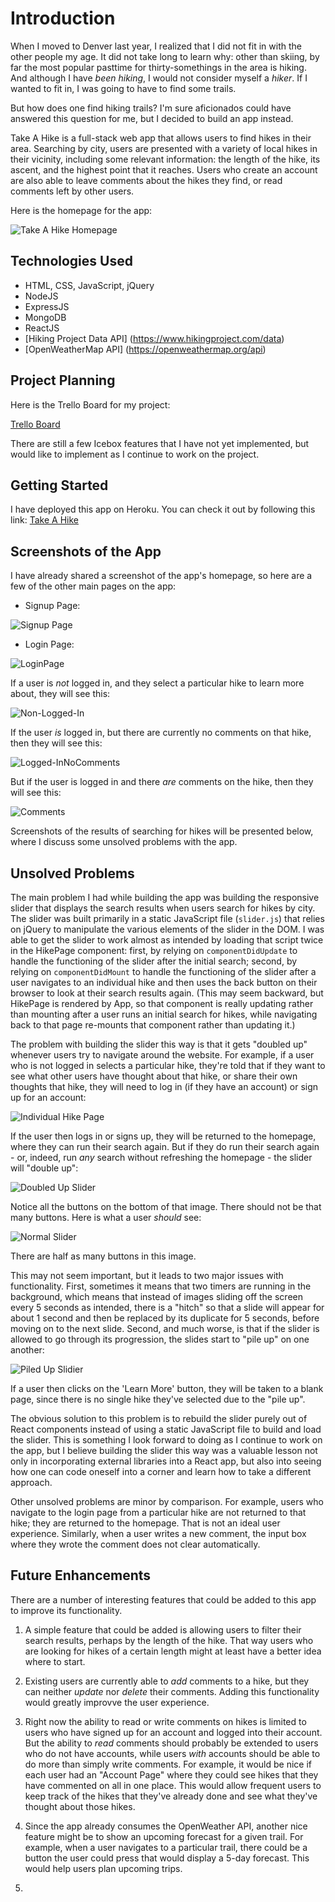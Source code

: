 # Introduction

When I moved to Denver last year, I realized that I did not fit in with the other people my age. It did not take long to learn why: other than skiing, by far the most popular pasttime for thirty-somethings in the area is hiking. And although I have *been hiking*, I would not consider myself a *hiker*. If I wanted to fit in, I was going to have to find some trails.

But how does one find hiking trails? I'm sure aficionados could have answered this question for me, but I decided to build an app instead.

Take A Hike is a full-stack web app that allows users to find hikes in their area. Searching by city, users are presented with a variety of local hikes in their vicinity, including some relevant information: the length of the hike, its ascent, and the highest point that it reaches. Users who create an account are also able to leave comments about the hikes they find, or read comments left by other users.

Here is the homepage for the app:

![Take A Hike Homepage](https://i.imgur.com/JxAsbuK.jpg)

## Technologies Used

* HTML, CSS, JavaScript, jQuery
* NodeJS
* ExpressJS
* MongoDB
* ReactJS
* [Hiking Project Data API] (https://www.hikingproject.com/data)
* [OpenWeatherMap API] (https://openweathermap.org/api)

## Project Planning

Here is the Trello Board for my project:

[Trello Board](https://trello.com/b/YNRvW87u/ga-project-3)

There are still a few Icebox features that I have not yet implemented, but would like to implement as I continue to work on the project.

## Getting Started

I have deployed this app on Heroku. You can check it out by following this link: [Take A Hike](https://infinite-fortress-44591.herokuapp.com/)

## Screenshots of the App

I have already shared a screenshot of the app's homepage, so here are a few of the other main pages on the app:

* Signup Page:

![Signup Page](https://i.imgur.com/ZfnRIel.jpg)

* Login Page:

![LoginPage](https://i.imgur.com/y6dFFOq.jpg)

If a user is *not* logged in, and they select a particular hike to learn more about, they will see this:

![Non-Logged-In](https://i.imgur.com/5klFjcL.jpg)

If the user *is* logged in, but there are currently no comments on that hike, then they will see this:

![Logged-InNoComments](https://i.imgur.com/OAmiDZ4.jpg)

But if the user is logged in and there *are* comments on the hike, then they will see this:

![Comments](https://i.imgur.com/QhVBciQ.jpg)

Screenshots of the results of searching for hikes will be presented below, where I discuss some unsolved problems with the app.

## Unsolved Problems

The main problem I had while building the app was building the responsive slider that displays the search results when users search for hikes by city. The slider was built primarily in a static JavaScript file (`slider.js`) that relies on jQuery to manipulate the various elements of the slider in the DOM. I was able to get the slider to work almost as intended by loading that script twice in the HikePage component: first, by relying on `componentDidUpdate` to handle the functioning of the slider after the initial search; second, by relying on `componentDidMount` to handle the functioning of the slider after a user navigates to an individual hike and then uses the back button on their browser to look at their search results again. (This may seem backward, but HikePage is rendered by App, so that component is really updating rather than mounting after a user runs an initial search for hikes, while navigating back to that page re-mounts that component rather than updating it.)

The problem with building the slider this way is that it gets "doubled up" whenever users try to navigate around the website. For example, if a user who is not logged in selects a particular hike, they're told that if they want to see what other users have thought about that hike, or share their own thoughts that hike, they will need to log in (if they have an account) or sign up for an account:

![Individual Hike Page](https://i.imgur.com/mvKEggg.jpg)

If the user then logs in or signs up, they will be returned to the homepage, where they can run their search again. But if they do run their search again - or, indeed, run *any* search without refreshing the homepage - the slider will "double up":

![Doubled Up Slider](https://i.imgur.com/6PlZhbx.jpg)

Notice all the buttons on the bottom of that image. There should not be that many buttons. Here is what a user *should* see:

![Normal Slider](https://i.imgur.com/uwahXLm.jpg)

There are half as many buttons in this image.

This may not seem important, but it leads to two major issues with functionality. First, sometimes it means that two timers are running in the background, which means that instead of images sliding off the screen every 5 seconds as intended, there is a "hitch" so that a slide will appear for about 1 second and then be replaced by its duplicate for 5 seconds, before moving on to the next slide. Second, and much worse, is that if the slider is allowed to go through its progression, the slides start to "pile up" on one another:

![Piled Up Slidier](https://i.imgur.com/1enL3Qh.jpg)

If a user then clicks on the 'Learn More' button, they will be taken to a blank page, since there is no single hike they've selected due to the "pile up".

The obvious solution to this problem is to rebuild the slider purely out of React components instead of using a static JavaScript file to build and load the slider. This is something I look forward to doing as I continue to work on the app, but I believe building the slider this way was a valuable lesson not only in incorporating external libraries into a React app, but also into seeing how one can code oneself into a corner and learn how to take a different approach.

Other unsolved problems are minor by comparison. For example, users who navigate to the login page from a particular hike are not returned to that hike; they are returned to the homepage. That is not an ideal user experience. Similarly, when a user writes a new comment, the input box where they wrote the comment does not clear automatically.

## Future Enhancements

There are a number of interesting features that could be added to this app to improve its functionality.

1. A simple feature that could be added is allowing users to filter their search results, perhaps by the length of the hike. That way users who are looking for hikes of a certain length might at least have a better idea where to start.

2. Existing users are currently able to *add* comments to a hike, but they can neither *update* nor *delete* their comments. Adding this functionality would greatly improvve the user experience.

3. Right now the ability to read or write comments on hikes is limited to users who have signed up for an account and logged into their account. But the ability to *read* comments should probably be extended to users who do not have accounts, while users *with* accounts should be able to do more than simply write comments. For example, it would be nice if each user had an "Account Page" where they could see hikes that they have commented on all in one place. This would allow frequent users to keep track of the hikes that they've already done and see what they've thought about those hikes.

4. Since the app already consumes the OpenWeather API, another nice feature might be to show an upcoming forecast for a given trail. For example, when a user navigates to a particular trail, there could be a button the user could press that would display a 5-day forecast. This would help users plan upcoming trips.

5. 